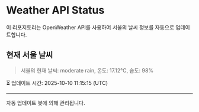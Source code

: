 
# Weather API Status

이 리포지토리는 OpenWeather API를 사용하여 서울의 날씨 정보를 자동으로 업데이트합니다.

## 현재 서울 날씨
> 서울의 현재 날씨: moderate rain, 온도: 17.12°C, 습도: 98%

⏳ 업데이트 시간: 2025-10-10 11:15:15 (UTC)

---
자동 업데이트 봇에 의해 관리됩니다.
